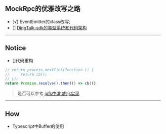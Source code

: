 ## MockRpc的优雅改写之路
+ [√] EventEmitter的class改写;
+ [] [DingTalk-sdk的类型系统和代码架构](https://github.com/Luncher/alipay/blob/master/src/config/index.ts)


---

## Notice
+ []代码重构
```js
// return process.nextTick(function () {
//     return cb();
// });
return Promise.resolve().then(() => cb())
```

> 是否可以参考 [ipfs中dht的js实现](https://github.com/libp2p/js-libp2p-kad-dht)
--- 

## How
+ Typescript中Buffer的使用

